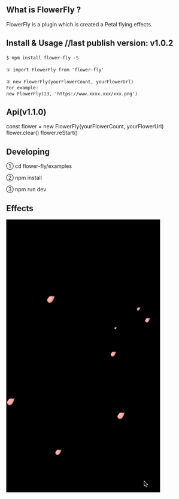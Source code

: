 ## What is FlowerFly ?

FlowerFly is a plugin which is created a Petal flying effects.

## Install & Usage //last publish version: v1.0.2

```
$ npm install flower-fly -S

① import FlowerFly from 'flower-fly'

② new FlowerFly(yourFlowerCount, yourFlowerUrl)
For example: 
new FlowerFly(13, 'https://www.xxxx.xxx/xxx.png')
```

## Api(v1.1.0)
const flower = new FlowerFly(yourFlowerCount, yourFlowerUrl)
flower.clear()
flower.reStart() 

## Developing
① cd flower-fly/examples

② npm install 

③ npm run dev

## Effects
![Image text](https://github.com/XieTongXue/github-img/blob/master/flower-fly/1.gif)